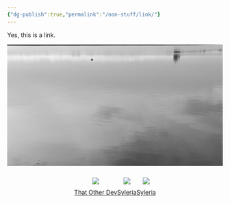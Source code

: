 ```yaml
---
{"dg-publish":true,"permalink":"/non-stuff/link/"}
---
```



Yes, this is a link.

![calm.jpg](/img/user/Non%20Stuff/calm.jpg)


<div style="display: flex; flex-wrap: wrap; align-items: center; justify-content: center;">
	<div style="display: flex; flex-direction: column; justify-content: center;align-items:center;">
		<img style="padding: 10px" src="https://res.cloudinary.com/dix4ngy25/image/upload/c_scale,r_8,w_300/v1668068263/dgdocs/CleanShot_2022-11-10_at_09.17.28_2x.png"/>
		<a href="https://notes.thatother.dev/">That Other Dev</a>
	</div>
	<div style="display: flex; flex-direction: column; justify-content: center;align-items: center">
		<img style="padding: 10px" src="https://res.cloudinary.com/dix4ngy25/image/upload/c_scale,r_8,w_300/v1668068103/dgdocs/CleanShot_2022-11-10_at_09.14.47_2x.png"/>
		<a href="https://syleria.netlify.app/">Syleria</a>
	</div>
	<div style="display: flex; flex-direction: column; justify-content: center;align-items: center">
		<img style="padding: 10px" src="https://m.media-amazon.com/images/M/MV5BZTExOTkyNTMtYjczYS00NWU5LTlkN2ItMTM2MjYzYTVkOWRjXkEyXkFqcGdeQXVyMTQxNzMzNDI@._V1_FMjpg_UX1000_.jpg"/>
		<a href="https://syleria.netlify.app/">Syleria</a>
	</div>
</div>

